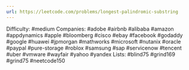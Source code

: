 ```yaml
---
url: https://leetcode.com/problems/longest-palindromic-substring
---
```


Difficulty: #medium
Companies: #adobe #airbnb #alibaba #amazon #appdynamics #apple #bloomberg #cisco #ebay #facebook #godaddy #google #huawei #jpmorgan #mathworks #microsoft #nutanix #oracle #paypal #pure-storage #roblox #samsung #sap #servicenow #tencent #uber #vmware #wayfair #yahoo #yandex
Lists: #blind75 #grind169 #grind75 #neetcode150
